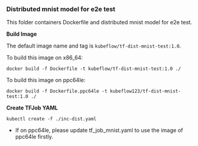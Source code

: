 ### Distributed mnist model for e2e test

This folder containers Dockerfile and distributed mnist model for e2e test.

**Build Image**

The default image name and tag is `kubeflow/tf-dist-mnist-test:1.0`.

To build this image on x86_64:
```shell
docker build -f Dockerfile -t kubeflow/tf-dist-mnist-test:1.0 ./
```
To build this image on ppc64le:
```shell
docker build -f Dockerfile.ppc64le -t kubeflow123/tf-dist-mnist-test:1.0 ./
```

**Create TFJob YAML**

```
kubectl create -f ./inc-dist.yaml
```
  * If on ppc64le, please update tf_job_mnist.yaml to use the image of ppc64le firstly.